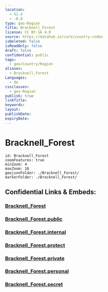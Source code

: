 ```yaml
---
location:
  - 51.4
  - -0.8
type: geo-Region
title: Bracknell_Forest
license: CC BY-SA 4.0
source: https://datahub.io/core/country-codes
isDeleted: false
isReadOnly: false
draft: false
confidential: public
tags:
  - geo/Country/Region
aliases:
  - Bracknell_Forest
Languages:
  - de
cssclasses:
  - geo-Region
publish: true
linkTitle:
keywords:
layout:
publishDate:
expiryDate:
---
```


# Bracknell_Forest

```leaflet
id: Bracknell_Forest
zoomFeatures: true 
minZoom: 4 
maxZoom: 18
geojsonFolder: ./Bracknell_Forest/
markerFolder: ./Bracknell_Forest/
```


## Confidential Links & Embeds: 

### [Bracknell_Forest](/_Standards/Earth/Continent/Europe/Europe~North/UK/England/Regions~England/South_East_England/Berkshire,County/Bracknell_Forest.md) 

### [Bracknell_Forest.public](/_public/Earth/Continent/Europe/Europe~North/UK/England/Regions~England/South_East_England/Berkshire,County/Bracknell_Forest.public.md) 

### [Bracknell_Forest.internal](/_internal/Earth/Continent/Europe/Europe~North/UK/England/Regions~England/South_East_England/Berkshire,County/Bracknell_Forest.internal.md) 

### [Bracknell_Forest.protect](/_protect/Earth/Continent/Europe/Europe~North/UK/England/Regions~England/South_East_England/Berkshire,County/Bracknell_Forest.protect.md) 

### [Bracknell_Forest.private](/_private/Earth/Continent/Europe/Europe~North/UK/England/Regions~England/South_East_England/Berkshire,County/Bracknell_Forest.private.md) 

### [Bracknell_Forest.personal](/_personal/Earth/Continent/Europe/Europe~North/UK/England/Regions~England/South_East_England/Berkshire,County/Bracknell_Forest.personal.md) 

### [Bracknell_Forest.secret](/_secret/Earth/Continent/Europe/Europe~North/UK/England/Regions~England/South_East_England/Berkshire,County/Bracknell_Forest.secret.md)

